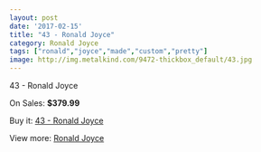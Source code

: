 ```yaml
---
layout: post
date: '2017-02-15'
title: "43 - Ronald Joyce"
category: Ronald Joyce
tags: ["ronald","joyce","made","custom","pretty"]
image: http://img.metalkind.com/9472-thickbox_default/43.jpg
---
```

43 - Ronald Joyce

On Sales: **$379.99**
<a href="https://www.metalkind.com/en/ronald-joyce/4160-43.html"><amp-img layout="responsive" width="600" height="600" src="//img.metalkind.com/9472-thickbox_default/43.jpg" alt="43 - Ronald Joyce 0" /></a>
<a href="https://www.metalkind.com/en/ronald-joyce/4160-43.html"><amp-img layout="responsive" width="600" height="600" src="//img.metalkind.com/9473-thickbox_default/43.jpg" alt="43 - Ronald Joyce 1" /></a>

Buy it: [43 - Ronald Joyce](https://www.metalkind.com/en/ronald-joyce/4160-43.html "43 - Ronald Joyce")

View more: [Ronald Joyce](https://www.metalkind.com/en/110-ronald-joyce "Ronald Joyce")